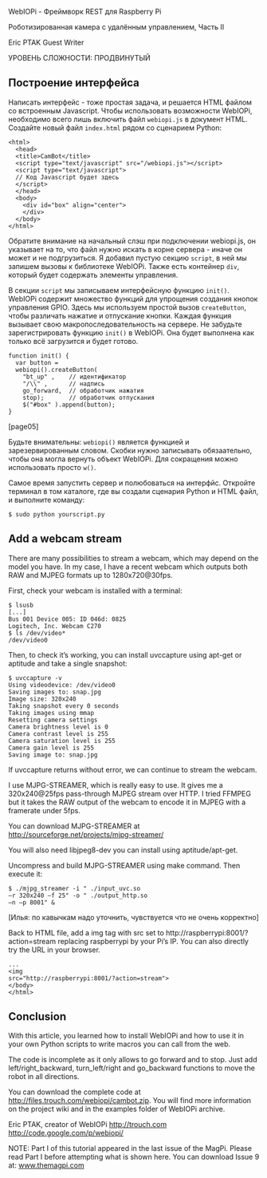 WebIOPi - Фреймворк REST для Raspberry Pi

Роботизированная камера с удалённым управлением, Часть II

Eric PTAK
Guest Writer

УРОВЕНЬ СЛОЖНОСТИ: ПРОДВИНУТЫЙ

Построение интерфейса
---------------------

Написать интерфейс - тоже простая задача, и решается HTML файлом со встроенным Javascript. 
Чтобы использовать возможности WebIOPi, необходимо всего лишь включить файл `webiopi.js` в документ HTML.
Создайте новый файл `index.html` рядом со сценарием Python:

    <html>
      <head>
      <title>CamBot</title>
      <script type="text/javascript" src="/webiopi.js"></script>
      <script type="text/javascript">
      // Код Javascript будет здесь
      </script>
      </head>
      <body>
        <div id="box" align="center">
        </div>
      </body>
    </html>

Обратите внимание на начальный слэш при подключении webiopi.js, он указывает на то,
что файл нужно искать в корне сервера - иначе он может и не подгрузиться.
Я добавил пустую секцию `script`, в ней мы запишем вызовы к библиотеке WebIOPi.
Также есть контейнер `div`, который будет содержать элементы управления.

В секции `script` мы записываем интерфейсную функцию `init()`.
WebIOPi содержит множество функций для упрощения создания кнопок управления GPIO.
Здесь мы используем простой вызов `createButton`, чтобы различать нажатие и отпускание кнопки.
Каждая функция вызывает свою макропоследовательность на сервере.
Не забудьте зарегистрировать функцию `init()` в WebIOPi.
Она будет выполнена как только всё загрузится и будет готово.

    function init() {
      var button =
      webiopi().createButton(
        "bt_up" ,    // идентификатор
        "/\\" ,      // надпись
        go_forward,  // обработчик нажатия
        stop);       // обработчик отпускания
        $("#box" ).append(button);
    }

[page05]

Будьте внимательны: `webiopi()` является функцией и зарезервированным словом. 
Скобки нужно записывать обязаательно, чтобы она могла вернуть объект WebIOPi.
Для сокращения можно использовать просто `w()`.

Самое время запустить сервер и полюбоваться на интерфйс.
Откройте терминал в том каталоге, где вы создали сценария Python и HTML файл, и выполните команду:

    $ sudo python yourscript.py


Add a webcam stream
-------------------

There are many possibilities to stream a
webcam, which may depend on the model you
have. In my case, I have a recent webcam which
outputs both RAW and MJPEG formats up to
1280x720@30fps.

First, check your webcam is installed with a
terminal:

    $ lsusb
    [...]
    Bus 001 Device 005: ID 046d: 0825
    Logitech, Inc. Webcam C270
    $ ls /dev/video*
    /dev/video0

Then, to check it’s working, you can install
uvccapture using apt-get or aptitude and take a
single snapshot:

    $ uvccapture -v
    Using videodevice: /dev/video0
    Saving images to: snap.jpg
    Image size: 320x240
    Taking snapshot every 0 seconds
    Taking images using mmap
    Resetting camera settings
    Camera brightness level is 0
    Camera contrast level is 255
    Camera saturation level is 255
    Camera gain level is 255
    Saving image to: snap.jpg

If uvccapture returns without error, we can
continue to stream the webcam.

I use MJPG-STREAMER, which is really easy to
use. It gives me a 320x240@25fps pass-through
MJPEG stream over HTTP. I tried FFMPEG but
it takes the RAW output of the webcam to
encode it in MJPEG with a framerate under 5fps.

You can download MJPG-STREAMER at
http://sourceforge.net/projects/mjpg-streamer/

You will also need libjpeg8-dev you can install
using aptitude/apt-get.

Uncompress and build MJPG-STREAMER using
make command. Then execute it:

    $ ./mjpg_streamer -i " ./input_uvc.so
    –r 320x240 –f 25" -o " ./output_http.so
    –n –p 8001" &

[Илья: по кавычкам надо уточнить, чувствуется что не очень корректно]

Back to HTML file, add a img tag with src set to
http://raspberrypi:8001/?action=stream replacing
raspberrypi by your Pi’s IP. You can also directly
try the URL in your browser.

    ...
    <img
    src="http://raspberrypi:8001/?action=stream">
    </body>
    </html>

Conclusion
----------

With this article, you learned how to install
WebIOPi and how to use it in your own Python
scripts to write macros you can call from the web.

The code is incomplete as it only allows to go
forward and to stop. Just add
left/right_backward, turn_left/right and
go_backward functions to move the robot in all
directions.

You can download the complete code at
http://files.trouch.com/webiopi/cambot.zip. You
will find more information on the project wiki and
in the examples folder of WebIOPi archive.

Eric PTAK, creator of WebIOPi
http://trouch.com
http://code.google.com/p/webiopi/

NOTE:
Part I of this tutorial appeared in the last
issue of the MagPi. Please read Part I
before attempting what is shown here.
You can download Issue 9 at:
www.themagpi.com